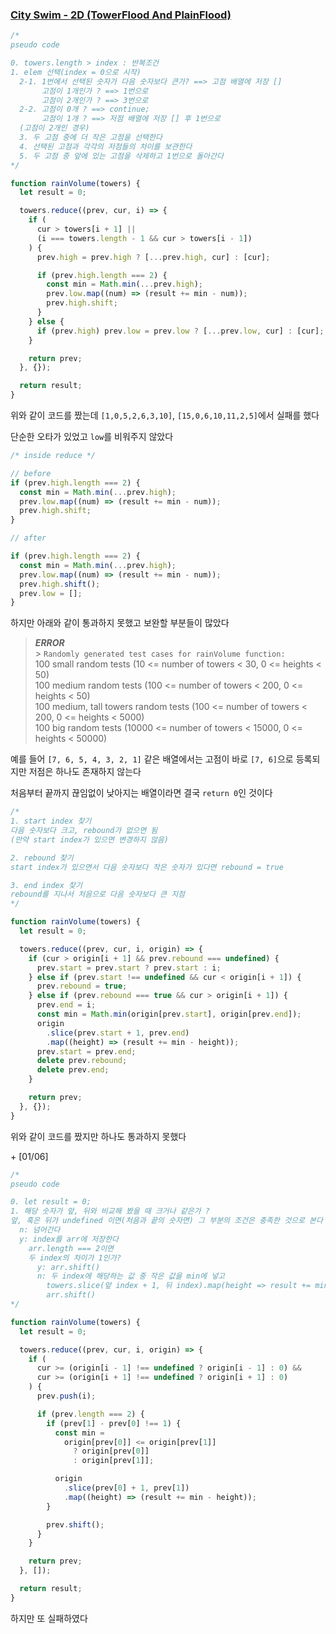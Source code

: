 ### [City Swim - 2D (TowerFlood And PlainFlood)](https://www.codewars.com/kata/58e77c88fd2d893a77000102/train/javascript)

```js
/*
pseudo code

0. towers.length > index : 반복조건
1. elem 선택(index = 0으로 시작)
  2-1. 1번에서 선택된 숫자가 다음 숫자보다 큰가? ==> 고점 배열에 저장 []
       고점이 1개인가 ? ==> 1번으로
       고점이 2개인가 ? ==> 3번으로
  2-2. 고점이 0개 ? ==> continue;
       고점이 1개 ? ==> 저점 배열에 저장 [] 후 1번으로
  (고점이 2개인 경우)
  3. 두 고점 중에 더 작은 고점을 선택한다
  4. 선택된 고점과 각각의 저점들의 차이를 보관한다
  5. 두 고점 중 앞에 있는 고점을 삭제하고 1번으로 돌아간다 
*/
```

```js
function rainVolume(towers) {
  let result = 0;

  towers.reduce((prev, cur, i) => {
    if (
      cur > towers[i + 1] ||
      (i === towers.length - 1 && cur > towers[i - 1])
    ) {
      prev.high = prev.high ? [...prev.high, cur] : [cur];

      if (prev.high.length === 2) {
        const min = Math.min(...prev.high);
        prev.low.map((num) => (result += min - num));
        prev.high.shift;
      }
    } else {
      if (prev.high) prev.low = prev.low ? [...prev.low, cur] : [cur];
    }

    return prev;
  }, {});

  return result;
}
```

위와 같이 코드를 짰는데 `[1,0,5,2,6,3,10]`, `[15,0,6,10,11,2,5]`에서 실패를 했다

단순한 오타가 있었고 `low`를 비워주지 않았다

```js
/* inside reduce */

// before
if (prev.high.length === 2) {
  const min = Math.min(...prev.high);
  prev.low.map((num) => (result += min - num));
  prev.high.shift;
}

// after

if (prev.high.length === 2) {
  const min = Math.min(...prev.high);
  prev.low.map((num) => (result += min - num));
  prev.high.shift();
  prev.low = [];
}
```

하지만 아래와 같이 통과하지 못했고 보완할 부분들이 많았다

> **_ERROR_** <br /> > `Randomly generated test cases for rainVolume function:` <br />
> 100 small random tests (10 <= number of towers < 30, 0 <= heights < 50) <br />
> 100 medium random tests (100 <= number of towers < 200, 0 <= heights < 50) <br />
> 100 medium, tall towers random tests (100 <= number of towers < 200, 0 <= heights < 5000) <br />
> 100 big random tests (10000 <= number of towers < 15000, 0 <= heights < 50000)

예를 들어 `[7, 6, 5, 4, 3, 2, 1]` 같은 배열에서는 고점이 바로 `[7, 6]`으로 등록되지만 저점은 하나도 존재하지 않는다

처음부터 끝까지 끊임없이 낮아지는 배열이라면 결국 `return 0`인 것이다

```js
/*
1. start index 찾기
다음 숫자보다 크고, rebound가 없으면 됨
(만약 start index가 있으면 변경하지 않음)

2. rebound 찾기
start index가 있으면서 다음 숫자보다 작은 숫자가 있다면 rebound = true

3. end index 찾기
rebound를 지나서 처음으로 다음 숫자보다 큰 지점
*/
```

```js
function rainVolume(towers) {
  let result = 0;

  towers.reduce((prev, cur, i, origin) => {
    if (cur > origin[i + 1] && prev.rebound === undefined) {
      prev.start = prev.start ? prev.start : i;
    } else if (prev.start !== undefined && cur < origin[i + 1]) {
      prev.rebound = true;
    } else if (prev.rebound === true && cur > origin[i + 1]) {
      prev.end = i;
      const min = Math.min(origin[prev.start], origin[prev.end]);
      origin
        .slice(prev.start + 1, prev.end)
        .map((height) => (result += min - height));
      prev.start = prev.end;
      delete prev.rebound;
      delete prev.end;
    }

    return prev;
  }, {});
}
```

위와 같이 코드를 짰지만 하나도 통과하지 못했다

\+ [01/06]

```js
/*
pseudo code

0. let result = 0;
1. 해당 숫자가 앞, 뒤와 비교해 봤을 때 크거나 같은가 ?
앞, 혹은 뒤가 undefined 이면(처음과 끝의 숫자면) 그 부분의 조건은 충족한 것으로 본다
  n: 넘어간다
  y: index를 arr에 저장한다
    arr.length === 2이면
    두 index의 차이가 1인가?
      y: arr.shift()
      n: 두 index에 해당하는 값 중 작은 값을 min에 넣고
        towers.slice(앞 index + 1, 뒤 index).map(height => result += min - height);
        arr.shift()
*/
```

```js
function rainVolume(towers) {
  let result = 0;

  towers.reduce((prev, cur, i, origin) => {
    if (
      cur >= (origin[i - 1] !== undefined ? origin[i - 1] : 0) &&
      cur >= (origin[i + 1] !== undefined ? origin[i + 1] : 0)
    ) {
      prev.push(i);

      if (prev.length === 2) {
        if (prev[1] - prev[0] !== 1) {
          const min =
            origin[prev[0]] <= origin[prev[1]]
              ? origin[prev[0]]
              : origin[prev[1]];

          origin
            .slice(prev[0] + 1, prev[1])
            .map((height) => (result += min - height));
        }

        prev.shift();
      }
    }

    return prev;
  }, []);

  return result;
}
```

하지만 또 실패하였다
